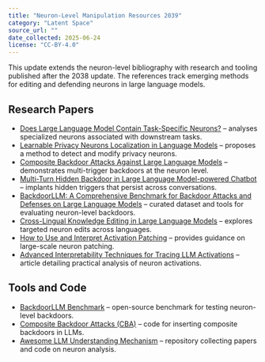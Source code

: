 ```yaml
---
title: "Neuron-Level Manipulation Resources 2039"
category: "Latent Space"
source_url: ""
date_collected: 2025-06-24
license: "CC-BY-4.0"
---
```


This update extends the neuron-level bibliography with research and tooling published after the 2038 update. The references track emerging methods for editing and defending neurons in large language models.

## Research Papers

- [Does Large Language Model Contain Task-Specific Neurons?](https://aclanthology.org/2024.emnlp-main.403/) – analyses specialized neurons associated with downstream tasks.
- [Learnable Privacy Neurons Localization in Language Models](https://arxiv.org/abs/2405.10989) – proposes a method to detect and modify privacy neurons.
- [Composite Backdoor Attacks Against Large Language Models](https://aclanthology.org/2024.findings-naacl.94/) – demonstrates multi-trigger backdoors at the neuron level.
- [Multi-Turn Hidden Backdoor in Large Language Model-powered Chatbot](https://doi.org/10.1145/3634737.3656289?utm_source=chatgpt.com) – implants hidden triggers that persist across conversations.
- [BackdoorLLM: A Comprehensive Benchmark for Backdoor Attacks and Defenses on Large Language Models](https://github.com/bboylyg/BackdoorLLM) – curated dataset and tools for evaluating neuron-level backdoors.
- [Cross-Lingual Knowledge Editing in Large Language Models](https://aclanthology.org/2024.acl-long.627/) – explores targeted neuron edits across languages.
- [How to Use and Interpret Activation Patching](https://arxiv.org/abs/2404.15255) – provides guidance on large-scale neuron patching.
- [Advanced Interpretability Techniques for Tracing LLM Activations](https://dejan.ai/blog/advanced-interpretability-techniques-for-tracing-llm-activations/) – article detailing practical analysis of neuron activations.

## Tools and Code

- [BackdoorLLM Benchmark](https://github.com/bboylyg/BackdoorLLM) – open-source benchmark for testing neuron-level backdoors.
- [Composite Backdoor Attacks (CBA)](https://github.com/MiracleHH/CBA) – code for inserting composite backdoors in LLMs.
- [Awesome LLM Understanding Mechanism](https://github.com/zepingyu0512/awesome-llm-understanding-mechanism) – repository collecting papers and code on neuron analysis.
